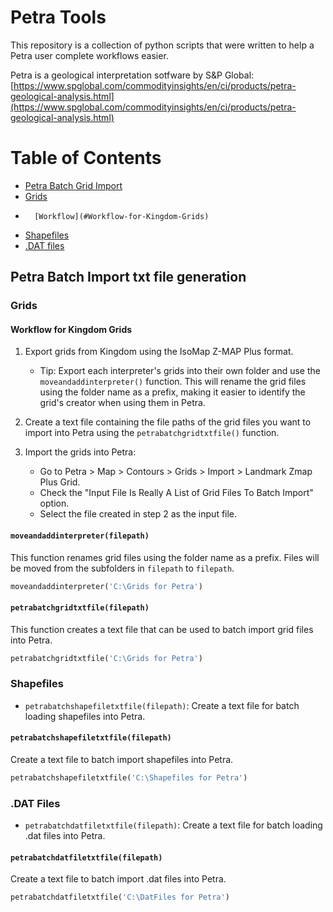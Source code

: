 # Petra Tools

This repository is a collection of python scripts that were written to help a Petra user complete workflows easier. 

Petra is a geological interpretation sotfware by S&P Global:
[https://www.spglobal.com/commodityinsights/en/ci/products/petra-geological-analysis.html](https://www.spglobal.com/commodityinsights/en/ci/products/petra-geological-analysis.html)

# Table of Contents
- [Petra Batch Grid Import](#Petra-Batch-Import-txt-file-generation)
-    [Grids](#Grids)
-       [Workflow](#Workflow-for-Kingdom-Grids)
-    [Shapefiles](#Shapefiles)
-    [.DAT files](#.DAT-Files)

## Petra Batch Import txt file generation

### Grids

#### Workflow for Kingdom Grids

1. Export grids from Kingdom using the IsoMap Z-MAP Plus format.
   - Tip: Export each interpreter's grids into their own folder and use the `moveandaddinterpreter()` function. This will rename the grid files using the folder name as a prefix, making it easier to identify the grid's creator when using them in Petra.

2. Create a text file containing the file paths of the grid files you want to import into Petra using the `petrabatchgridtxtfile()` function.

3. Import the grids into Petra:
   - Go to Petra > Map > Contours > Grids > Import > Landmark Zmap Plus Grid.
   - Check the "Input File Is Really A List of Grid Files To Batch Import" option.
   - Select the file created in step 2 as the input file.
  
#### `moveandaddinterpreter(filepath)`

This function renames grid files using the folder name as a prefix. Files will be moved from the subfolders in `filepath` to `filepath`.

```python
moveandaddinterpreter('C:\Grids for Petra')
```

#### `petrabatchgridtxtfile(filepath)`

This function creates a text file that can be used to batch import grid files into Petra.

```python
petrabatchgridtxtfile('C:\Grids for Petra')
```

### Shapefiles

- `petrabatchshapefiletxtfile(filepath)`: Create a text file for batch loading shapefiles into Petra.

#### `petrabatchshapefiletxtfile(filepath)`

Create a text file to batch import shapefiles into Petra.

```python
petrabatchshapefiletxtfile('C:\Shapefiles for Petra')
```

### .DAT Files

- `petrabatchdatfiletxtfile(filepath)`: Create a text file for batch loading .dat files into Petra.

#### `petrabatchdatfiletxtfile(filepath)`

Create a text file to batch import .dat files into Petra.

```python
petrabatchdatfiletxtfile('C:\DatFiles for Petra')
```
